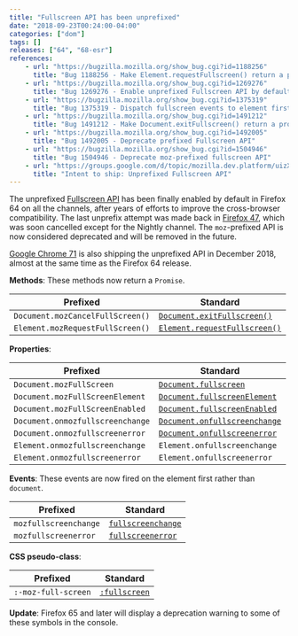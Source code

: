 ```yaml
---
title: "Fullscreen API has been unprefixed"
date: "2018-09-23T00:24:00-04:00"
categories: ["dom"]
tags: []
releases: ["64", "68-esr"]
references:
    - url: "https://bugzilla.mozilla.org/show_bug.cgi?id=1188256"
      title: "Bug 1188256 - Make Element.requestFullscreen() return a promise"
    - url: "https://bugzilla.mozilla.org/show_bug.cgi?id=1269276"
      title: "Bug 1269276 - Enable unprefixed Fullscreen API by default for release versions"
    - url: "https://bugzilla.mozilla.org/show_bug.cgi?id=1375319"
      title: "Bug 1375319 - Dispatch fullscreen events to element first rather than dispatch to document directly"
    - url: "https://bugzilla.mozilla.org/show_bug.cgi?id=1491212"
      title: "Bug 1491212 - Make Document.exitFullscreen() return a promise"
    - url: "https://bugzilla.mozilla.org/show_bug.cgi?id=1492005"
      title: "Bug 1492005 - Deprecate prefixed Fullscreen API"
    - url: "https://bugzilla.mozilla.org/show_bug.cgi?id=1504946"
      title: "Bug 1504946 - Deprecate moz-prefixed fullscreen API"
    - url: "https://groups.google.com/d/topic/mozilla.dev.platform/uizXjqHDmQ8/discussion"
      title: "Intent to ship: Unprefixed Fullscreen API"
---
```

The unprefixed [Fullscreen API](https://developer.mozilla.org/docs/Web/API/Fullscreen_API) has been finally enabled by default in Firefox 64 on all the channels, after years of efforts to improve the cross-browser compatibility. The last unprefix attempt was made back in [Firefox 47](https://www.fxsitecompat.dev/en-CA/docs/2016/fullscreen-api-has-been-unprefixed-in-non-release-builds/), which was soon cancelled except for the Nightly channel. The `moz`-prefixed API is now considered deprecated and will be removed in the future.

[Google Chrome 71](https://groups.google.com/a/chromium.org/d/topic/blink-dev/ODzbWn-xRrQ/discussion) is also shipping the unprefixed API in December 2018, almost at the same time as the Firefox 64 release.

**Methods**: These methods now return a `Promise`.

| Prefixed | Standard |
| --- | --- |
| `Document.mozCancelFullScreen()` | [`Document.exitFullscreen()`](https://developer.mozilla.org/docs/Web/API/Document/exitFullscreen) |
| `Element.mozRequestFullScreen()` | [`Element.requestFullscreen()`](https://developer.mozilla.org/docs/Web/API/Element/requestFullScreen) |

**Properties**:

| Prefixed | Standard |
| --- | --- |
| `Document.mozFullScreen` | [`Document.fullscreen`](https://developer.mozilla.org/docs/Web/API/Document/fullscreen) |
| `Document.mozFullScreenElement` | [`Document.fullscreenElement`](https://developer.mozilla.org/docs/Web/API/DocumentOrShadowRoot/fullscreenElement) |
| `Document.mozFullScreenEnabled` | [`Document.fullscreenEnabled`](https://developer.mozilla.org/docs/Web/API/Document/fullscreenEnabled) |
| `Document.onmozfullscreenchange` | [`Document.onfullscreenchange`](https://developer.mozilla.org/docs/Web/API/Document/onfullscreenchange) |
| `Document.onmozfullscreenerror` | [`Document.onfullscreenerror`](https://developer.mozilla.org/docs/Web/API/Document/onfullscreenerror) |
| `Element.onmozfullscreenchange` | `Element.onfullscreenchange` |
| `Element.onmozfullscreenerror` | `Element.onfullscreenerror` |

**Events**: These events are now fired on the element first rather than `document`.

| Prefixed | Standard |
| --- | --- |
| `mozfullscreenchange` | [`fullscreenchange`](https://developer.mozilla.org/docs/Web/Events/fullscreenchange) |
| `mozfullscreenerror` | [`fullscreenerror`](https://developer.mozilla.org/docs/Web/Events/fullscreenerror) |

**CSS pseudo-class**:

| Prefixed | Standard |
| --- | --- |
| `:-moz-full-screen` | [`:fullscreen`](https://developer.mozilla.org/docs/Web/CSS/:fullscreen) |

**Update**: Firefox 65 and later will display a deprecation warning to some of these symbols in the console.
